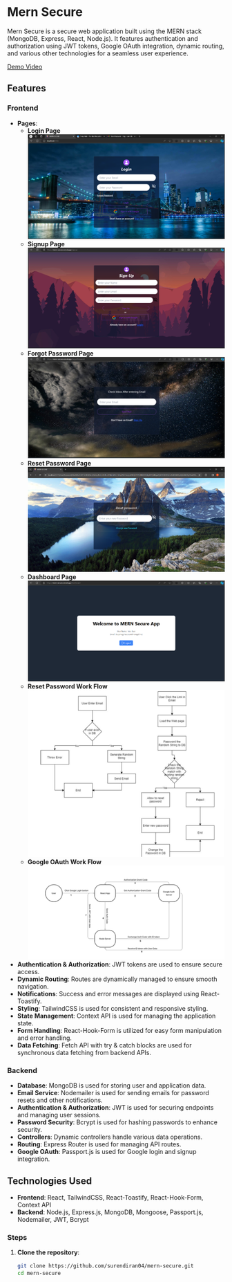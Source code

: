 # Mern Secure

Mern Secure is a secure web application built using the MERN stack (MongoDB, Express, React, Node.js). It features authentication and authorization using JWT tokens, Google OAuth integration, dynamic routing, and various other technologies for a seamless user experience.

 <a href="https://drive.google.com/file/d/115HjnJDKEiHBCNv8cDJWKpLaNV-NaF8r/view?usp=drive_link">Demo Video</a>

## Features

### Frontend
- **Pages**:
  - **Login Page** <br>
   ![Login Page](./images/Login.png)
  - **Signup Page**
    ![SignUp Page](./images/SignUp.png)
  - **Forgot Password Page**
    ![ForgotPassword Page](./images/ForgotPassword.png)
  - **Reset Password Page**
    ![ResetPassword Page](./images/ResetPassword.png)
  - **Dashboard Page**
    ![Dashboard Page](./images/Dashboard.png)
  - **Reset Password Work Flow**
       ![Reset Password work flow img](./images/DB_PASS_Reset.png)
   - **Google OAuth Work Flow**
       ![Google Oauth work flow img](./images/Google_OAuth.png)
- **Authentication & Authorization**: JWT tokens are used to ensure secure access.
- **Dynamic Routing**: Routes are dynamically managed to ensure smooth navigation.
- **Notifications**: Success and error messages are displayed using React-Toastify.
- **Styling**: TailwindCSS is used for consistent and responsive styling.
- **State Management**: Context API is used for managing the application state.
- **Form Handling**: React-Hook-Form is utilized for easy form manipulation and error handling.
- **Data Fetching**: Fetch API with try & catch blocks are used for synchronous data fetching from backend APIs.

### Backend
- **Database**: MongoDB is used for storing user and application data.
- **Email Service**: Nodemailer is used for sending emails for password resets and other notifications.
- **Authentication & Authorization**: JWT is used for securing endpoints and managing user sessions.
- **Password Security**: Bcrypt is used for hashing passwords to enhance security.
- **Controllers**: Dynamic controllers handle various data operations.
- **Routing**: Express Router is used for managing API routes.
- **Google OAuth**: Passport.js is used for Google login and signup integration.

## Technologies Used
- **Frontend**: React, TailwindCSS, React-Toastify, React-Hook-Form, Context API
- **Backend**: Node.js, Express.js, MongoDB, Mongoose, Passport.js, Nodemailer, JWT, Bcrypt


### Steps
1. **Clone the repository**:
   ```bash
   git clone https://github.com/surendiran04/mern-secure.git
   cd mern-secure

 




